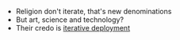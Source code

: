 - Religion don't iterate, that's new denominations
- But art, science and technology?
- Their credo is [iterative deployment](https://www.youtube.com/watch?v=GLKoDkbS1Cg)
